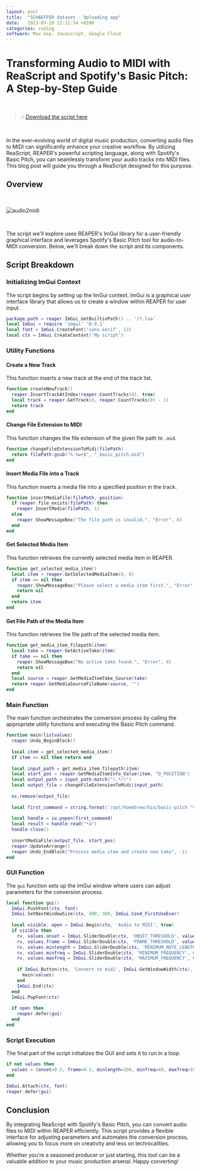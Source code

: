 ```yaml
---
layout: post
title:  "SCHAEFFER dataset - Uploading app"
date:   2023-07-10 12:11:54 +0200
categories: coding
software: Max msp, Javascript, Google Cloud
---
```


# Transforming Audio to MIDI with ReaScript and Spotify's Basic Pitch: A Step-by-Step Guide

<br>

> 🎶 [Download the script here](https://drive.google.com/file/d/1FR9El_eAc5ny9ilp1h5yp4qNUKl77V8C/view?usp=sharing)

<br>

In the ever-evolving world of digital music production, converting audio files to MIDI can significantly enhance your creative workflow. By utilizing ReaScript, REAPER's powerful scripting language, along with Spotify's Basic Pitch, you can seamlessly transform your audio tracks into MIDI files. This blog post will guide you through a ReaScript designed for this purpose.

## Overview

<br>

![audio2midi](/assets/images/audiotomidi.png)

<br>

The script we'll explore uses REAPER's ImGui library for a user-friendly graphical interface and leverages Spotify's Basic Pitch tool for audio-to-MIDI conversion. Below, we'll break down the script and its components.

## Script Breakdown

### Initializing ImGui Context

The script begins by setting up the ImGui context. ImGui is a graphical user interface library that allows us to create a window within REAPER for user input.

```lua
package.path = reaper.ImGui_GetBuiltinPath() .. '/?.lua'
local ImGui = require 'imgui' '0.9.1'
local font = ImGui.CreateFont('sans-serif', 13)
local ctx = ImGui.CreateContext('My script')
```

### Utility Functions

#### Create a New Track

This function inserts a new track at the end of the track list.

```lua
function createNewTrack()
  reaper.InsertTrackAtIndex(reaper.CountTracks(0), true)
  local track = reaper.GetTrack(0, reaper.CountTracks(0) - 1)
  return track
end
```

#### Change File Extension to MIDI

This function changes the file extension of the given file path to `.mid`.

```lua
function changeFileExtensionToMidi(filePath)
  return filePath:gsub("%.%w+$", "_basic_pitch.mid")
end
```

#### Insert Media File into a Track

This function inserts a media file into a specified position in the track.

```lua
function insertMediaFile(filePath, position)
  if reaper.file_exists(filePath) then
    reaper.InsertMedia(filePath, 1)
  else
    reaper.ShowMessageBox("The file path is invalid.", "Error", 0)
  end
end
```

#### Get Selected Media Item

This function retrieves the currently selected media item in REAPER.

```lua
function get_selected_media_item()
  local item = reaper.GetSelectedMediaItem(0, 0)
  if item == nil then
    reaper.ShowMessageBox("Please select a media item first.", "Error", 0)
    return nil
  end
  return item
end
```

#### Get File Path of the Media Item

This function retrieves the file path of the selected media item.

```lua
function get_media_item_filepath(item)
  local take = reaper.GetActiveTake(item)
  if take == nil then
    reaper.ShowMessageBox("No active take found.", "Error", 0)
    return nil
  end
  local source = reaper.GetMediaItemTake_Source(take)
  return reaper.GetMediaSourceFileName(source, "")
end
```

### Main Function

The main function orchestrates the conversion process by calling the appropriate utility functions and executing the Basic Pitch command.

```lua
function main(listvalues)
  reaper.Undo_BeginBlock()
  
  local item = get_selected_media_item()
  if item == nil then return end
  
  local input_path = get_media_item_filepath(item)
  local start_pos = reaper.GetMediaItemInfo_Value(item, "D_POSITION")
  local output_path = input_path:match("(.*/)")
  local output_file = changeFileExtensionToMidi(input_path)
  
  os.remove(output_file)
  
  local first_command = string.format('/opt/homebrew/bin/basic-pitch "%s" "%s" --onset-threshold "%f" --frame-threshold "%f" --minimum-note-length "%f" --minimum-frequency "%f" --maximum-frequency "%f"', output_path, input_path, listvalues.onset, listvalues.frame, listvalues.minlength, listvalues.minfreq, listvalues.maxfreq)
  
  local handle = io.popen(first_command)
  local result = handle:read("*a")
  handle:close()
  
  insertMediaFile(output_file, start_pos)
  reaper.UpdateArrange()
  reaper.Undo_EndBlock("Process media item and create new take", -1)
end
```

### GUI Function

The `gui` function sets up the ImGui window where users can adjust parameters for the conversion process.

```lua
local function gui()
  ImGui.PushFont(ctx, font)
  ImGui.SetNextWindowSize(ctx, 400, 300, ImGui.Cond_FirstUseEver)
  
  local visible, open = ImGui.Begin(ctx, 'Audio to MIDI', true)
  if visible then
    rv, values.onset = ImGui.SliderDouble(ctx, 'ONSET_THRESHOLD', values.onset, 0.0, 1.0)
    rv, values.frame = ImGui.SliderDouble(ctx, 'FRAME_THRESHOLD', values.frame, 0.0, 1.0)
    rv, values.minlength = ImGui.SliderDouble(ctx, 'MINIMUM_NOTE_LENGTH', values.minlength, 100, 10000)
    rv, values.minfreq = ImGui.SliderDouble(ctx, 'MINIMUM_FREQUENCY', values.minfreq, 40, 1000)
    rv, values.maxfreq = ImGui.SliderDouble(ctx, 'MAXIMUM_FREQUENCY', values.maxfreq, 1000, 20000)
    
    if ImGui.Button(ctx, 'Convert to midi', ImGui.GetWindowWidth(ctx), 40) then
      main(values)
    end
    ImGui.End(ctx)
  end
  ImGui.PopFont(ctx)
  
  if open then
    reaper.defer(gui)
  end
end
```

### Script Execution

The final part of the script initializes the GUI and sets it to run in a loop.

```lua
if not values then
  values = {onset=0.5, frame=0.5, minlength=100, minfreq=40, maxfreq=10000}
end

ImGui.Attach(ctx, font)
reaper.defer(gui)
```

## Conclusion

By integrating ReaScript with Spotify's Basic Pitch, you can convert audio files to MIDI within REAPER efficiently. This script provides a flexible interface for adjusting parameters and automates the conversion process, allowing you to focus more on creativity and less on technicalities.

Whether you're a seasoned producer or just starting, this tool can be a valuable addition to your music production arsenal. Happy converting!